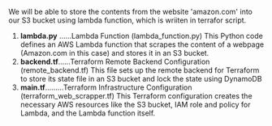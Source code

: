 We will be able to store the contents from the website 'amazon.com' into our S3 bucket using lambda function, which is wriiten in terrafor script.

1. **lambda.py** ......Lambda Function (lambda_function.py)
   This Python code defines an AWS Lambda function that scrapes the content of a webpage (Amazon.com in this case) and stores it in an S3 bucket.
2. **backend.tf**......Terraform Remote Backend Configuration (remote_backend.tf)
   This file sets up the remote backend for Terraform to store its state file in an S3 bucket and lock the state using DynamoDB
3. **main.tf**.........Terraform Infrastructure Configuration (terraform_web_scrapper.tf)
    This Terraform configuration creates the necessary AWS resources like the S3 bucket, IAM role and policy for Lambda, and the Lambda function itself.
